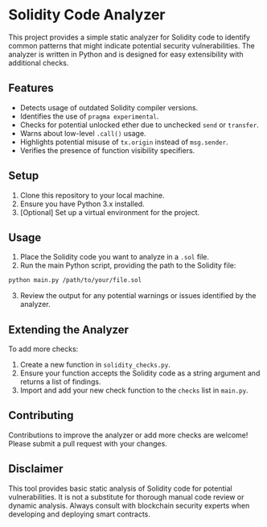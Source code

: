 # Solidity Code Analyzer

This project provides a simple static analyzer for Solidity code to identify common patterns that might indicate potential security vulnerabilities. The analyzer is written in Python and is designed for easy extensibility with additional checks.

## Features

- Detects usage of outdated Solidity compiler versions.
- Identifies the use of `pragma experimental`.
- Checks for potential unlocked ether due to unchecked `send` or `transfer`.
- Warns about low-level `.call()` usage.
- Highlights potential misuse of `tx.origin` instead of `msg.sender`.
- Verifies the presence of function visibility specifiers.

## Setup

1. Clone this repository to your local machine.
2. Ensure you have Python 3.x installed.
3. [Optional] Set up a virtual environment for the project.

## Usage

1. Place the Solidity code you want to analyze in a `.sol` file.
2. Run the main Python script, providing the path to the Solidity file:

```bash
python main.py /path/to/your/file.sol
```

3. Review the output for any potential warnings or issues identified by the analyzer.

## Extending the Analyzer

To add more checks:

1. Create a new function in `solidity_checks.py`.
2. Ensure your function accepts the Solidity code as a string argument and returns a list of findings.
3. Import and add your new check function to the `checks` list in `main.py`.

## Contributing

Contributions to improve the analyzer or add more checks are welcome! Please submit a pull request with your changes.

## Disclaimer

This tool provides basic static analysis of Solidity code for potential vulnerabilities. It is not a substitute for thorough manual code review or dynamic analysis. Always consult with blockchain security experts when developing and deploying smart contracts.
